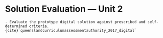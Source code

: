 # Solution Evaluation &mdash; Unit 2

```{admonition} Unit 2 subject matter covered:
- Evaluate the prototype digital solution against prescribed and self-determined criteria.
{cite}`queenslandcurriculumassessmentauthority_2017_digital`
```